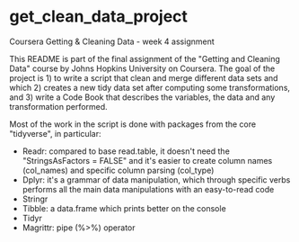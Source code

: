 # get_clean_data_project
Coursera Getting &amp; Cleaning Data - week 4 assignment

This README is part of the final assignment of the "Getting and Cleaning Data" course by Johns Hopkins University on Coursera.
The goal of the project is 1) to write a script that clean and merge different data sets and which 2) creates a new tidy data set after computing some transformations, and 3) write a Code Book that describes the variables, the data and any transformation performed.

Most of the work in the script is done with packages from the core "tidyverse", in particular:
- Readr: compared to base read.table, it doesn't need the "StringsAsFactors = FALSE" and it's easier to create column names (col_names) and specific column parsing (col_type)
- Dplyr: it's a grammar of data manipulation, which through specific verbs performs all the main data manipulations with an easy-to-read code
- Stringr
- Tibble: a data.frame which prints better on the console
- Tidyr
- Magrittr: pipe (%>%) operator
